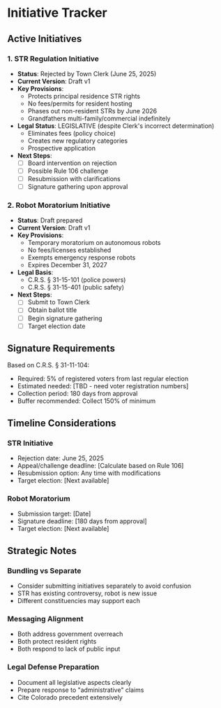 # Initiative Tracker

## Active Initiatives

### 1. STR Regulation Initiative
- **Status**: Rejected by Town Clerk (June 25, 2025)
- **Current Version**: Draft v1
- **Key Provisions**:
  - Protects principal residence STR rights
  - No fees/permits for resident hosting
  - Phases out non-resident STRs by June 2026
  - Grandfathers multi-family/commercial indefinitely
- **Legal Status**: LEGISLATIVE (despite Clerk's incorrect determination)
  - Eliminates fees (policy choice)
  - Creates new regulatory categories
  - Prospective application
- **Next Steps**:
  - [ ] Board intervention on rejection
  - [ ] Possible Rule 106 challenge
  - [ ] Resubmission with clarifications
  - [ ] Signature gathering upon approval

### 2. Robot Moratorium Initiative
- **Status**: Draft prepared
- **Current Version**: Draft v1
- **Key Provisions**:
  - Temporary moratorium on autonomous robots
  - No fees/licenses established
  - Exempts emergency response robots
  - Expires December 31, 2027
- **Legal Basis**:
  - C.R.S. § 31-15-101 (police powers)
  - C.R.S. § 31-15-401 (public safety)
- **Next Steps**:
  - [ ] Submit to Town Clerk
  - [ ] Obtain ballot title
  - [ ] Begin signature gathering
  - [ ] Target election date

## Signature Requirements

Based on C.R.S. § 31-11-104:
- Required: 5% of registered voters from last regular election
- Estimated needed: [TBD - need voter registration numbers]
- Collection period: 180 days from approval
- Buffer recommended: Collect 150% of minimum

## Timeline Considerations

### STR Initiative
- Rejection date: June 25, 2025
- Appeal/challenge deadline: [Calculate based on Rule 106]
- Resubmission option: Any time with modifications
- Target election: [Next available]

### Robot Moratorium
- Submission target: [Date]
- Signature deadline: [180 days from approval]
- Target election: [Next available]

## Strategic Notes

### Bundling vs Separate
- Consider submitting initiatives separately to avoid confusion
- STR has existing controversy, robot is new issue
- Different constituencies may support each

### Messaging Alignment
- Both address government overreach
- Both protect resident rights
- Both respond to lack of public input

### Legal Defense Preparation
- Document all legislative aspects clearly
- Prepare response to "administrative" claims
- Cite Colorado precedent extensively